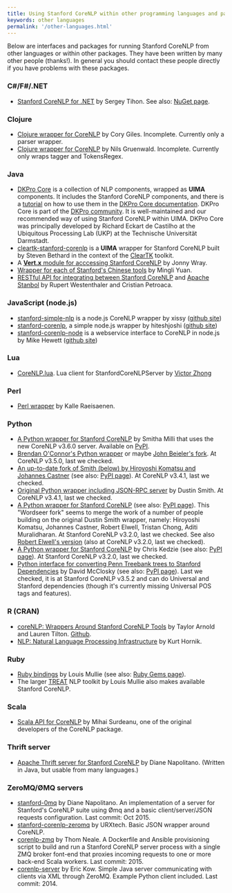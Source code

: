 ```yaml
---
title: Using Stanford CoreNLP within other programming languages and packages
keywords: other languages
permalink: '/other-languages.html'
---
```


Below are interfaces and packages for running Stanford CoreNLP from other languages or within other packages. They have been written by many other people (thanks!). In general you should contact these people directly if you have problems with these packages.

### C#/F#/.NET
* [Stanford CoreNLP for .NET](http://sergey-tihon.github.io/Stanford.NLP.NET/StanfordCoreNLP.html) by Sergey Tihon.  See also: [NuGet page](https://www.nuget.org/packages/Stanford.NLP.CoreNLP/).

### Clojure

* [Clojure wrapper for CoreNLP](https://github.com/gilesc/stanford-corenlp) by Cory Giles. Incomplete. Currently only a parser wrapper.
* [Clojure wrapper for CoreNLP](https://github.com/ngrunwald/stanford-nlp-tools)
by Nils Gruenwald. Incomplete. Currently only wraps tagger and TokensRegex.

### Java

* [DKPro Core](https://dkpro.github.io/dkpro-core/) is a collection of NLP components, wrapped as **UIMA** components.
It includes the Stanford CoreNLP components, and there is a [tutorial](https://dkpro.github.io/dkpro-core/java/recipes/stanfordnlp/) on how to use them in the [DKPro Core documentation](https://dkpro.github.io/dkpro-core/documentation/).
DKPro Core is part of the [DKPro community](https://dkpro.github.io). It is well-maintained and our recommended way of using Stanford CoreNLP within UIMA. DKPro Core was principally developed by Richard Eckart de Castilho at the Ubiquitous Processing Lab (UKP) at the Technische Universität Darmstadt.
* [cleartk-stanford-corenlp](https://github.com/ClearTK/cleartk/tree/master/cleartk-stanford-corenlp) is a **UIMA** wrapper for Stanford CoreNLP built by Steven Bethard in the context of the [ClearTK](http://cleartk.github.io/cleartk/) toolkit.
* A [**Vert.x** module for acccessing Stanford CoreNLP](https://github.com/jonnywray/mod-stanford-corenlp) by Jonny Wray.
* [Wrapper for each of Stanford's Chinese tools](https://github.com/guokr/stan-cn-nlp) by Mingli Yuan.
* [RESTful API for integrating between Stanford CoreNLP](https://github.com/westei/stanbol-stanfordnlp) and [Apache Stanbol](https://stanbol.apache.org/) by
    Rupert Westenthaler and Cristian Petroaca.

### JavaScript (node.js)

* [stanford-simple-nlp](https://npmjs.org/package/stanford-simple-nlp) is a node.js CoreNLP wrapper by xissy 
([github site](https://github.com/xissy/node-stanford-simple-nlp))
* [stanford-corenlp](https://www.npmjs.org/package/stanford-corenlp), a simple node.js wrapper by hiteshjoshi 
([github site](https://github.com/hiteshjoshi/node-stanford-corenlp)) 
* [stanford-corenlp-node](https://github.com/mhewett/stanford-corenlp-node) is a webservice interface to CoreNLP in node.js by Mike Hewett 
([github site](https://github.com/mhewett/stanford-corenlp-node))

### Lua

* [CoreNLP.lua](https://github.com/vzhong/CoreNLP.lua). Lua client for StanfordCoreNLPServer by [Victor Zhong](http://www.victorzhong.com/)

### Perl

* [Perl wrapper](https://metacpan.org/module/Lingua::StanfordCoreNLP) by Kalle Raeisaenen.

### Python
* [A Python wrapper for Stanford CoreNLP](https://github.com/smilli/py-corenlp) by Smitha Milli that uses the new CoreNLP v3.6.0 server. Available on [PyPI](https://pypi.python.org/pypi/pycorenlp/).
* [Brendan O'Connor's Python wrapper](https://github.com/brendano/stanford-corepywrapper) or maybe [John Beieler's fork](https://github.com/johnb30/stanford-corepywrapper). At CoreNLP v3.5.0, last we checked.
* [An up-to-date fork of Smith (below) by Hiroyoshi Komatsu and Johannes Castner](https://bitbucket.org/torotoki/corenlp-python) (see also: [PyPI page](https://pypi.python.org/pypi/corenlp-python)). At CoreNLP v3.4.1, last we checked.
* [Original Python wrapper including JSON-RPC server](https://github.com/dasmith/stanford-corenlp-python) by Dustin Smith. At CoreNLP v3.4.1, last we checked.
* [A Python wrapper for Stanford CoreNLP](https://github.com/Wordseer/stanford-corenlp-python) (see also: [PyPI page](https://pypi.python.org/pypi/stanford-corenlp-python)).  This "Wordseer fork" seems to merge the work of a number of people building on the original Dustin Smith wrapper, namely: Hiroyoshi Komatsu, Johannes Castner, Robert Elwell, Tristan Chong, Aditi Muralidharan. At Stanford CoreNLP v3.2.0, last we checked.  See also [Robert Elwell's version](https://github.com/relwell/stanford-corenlp-python) (also at CoreNLP v3.2.0, last we checked).
* [A Python wrapper for Stanford CoreNLP](https://github.com/kedz/corenlp) by Chris Kedzie (see also: [PyPI page](https://pypi.python.org/pypi/corenlp)). At Stanford CoreNLP v3.2.0, last we checked. 
* [Python interface for converting Penn Treebank trees to Stanford Dependencies](https://github.com/dmcc/PyStanfordDependencies) by David McClosky (see also: [PyPI page](https://pypi.python.org/pypi/PyStanfordDependencies)). Last we checked, it is at Stanford CoreNLP v3.5.2 and can do Universal and Stanford dependencies (though it's currently missing Universal POS tags and features).

### R (CRAN)

* [coreNLP: Wrappers Around Stanford CoreNLP Tools](https://cran.r-project.org/web/packages/coreNLP/) by Taylor Arnold and Lauren Tilton.  [Github](https://github.com/statsmaths/coreNLP). 
* [NLP: Natural Language Processing Infrastructure](https://cran.r-project.org/web/packages/NLP/) by Kurt Hornik.

### Ruby

* [Ruby bindings](https://github.com/louismullie/stanford-core-nlp) by Louis Mullie (see also: [Ruby Gems page](https://rubygems.org/gems/stanford-core-nlp)).
* The larger [TREAT](https://github.com/louismullie/treat) NLP toolkit by Louis Mullie also makes available Stanford CoreNLP.

### Scala

* [Scala API for CoreNLP](https://github.com/sistanlp/processors) by Mihai Surdeanu, one of the original developers of the CoreNLP package.

### Thrift server

* [Apache Thrift server for Stanford CoreNLP](https://github.com/EducationalTestingService/stanford-thrift) by Diane Napolitano. (Written in Java, but usable from many languages.)

### ZeroMQ/ØMQ servers

* [stanford-0mq](https://github.com/dmnapolitano/stanford-0mq) by Diane Napolitano. An implementation of a server for Stanford's CoreNLP suite using Ømq and a basic client/server/JSON requests configuration. Last commit: Oct 2015.
* [stanford-corenlp-zeromq](https://github.com/URXtech/stanford-corenlp-zeromq) by URXtech. Basic JSON wrapper around CoreNLP.
* [corenlp-zmq](https://github.com/twneale/corenlp-zmq) by Thom Neale. A Dockerfile and Ansible provisioning script to build and run a Stanford CoreNLP server process with a single ZMQ broker font-end that proxies incoming requests to one or more back-end Scala workers. Last commit: 2015.
* [corenlp-server](https://github.com/kowey/corenlp-server) by Eric Kow. Simple Java server communicating with clients via XML through ZeroMQ. Example Python client included. Last commit: 2014.
 
